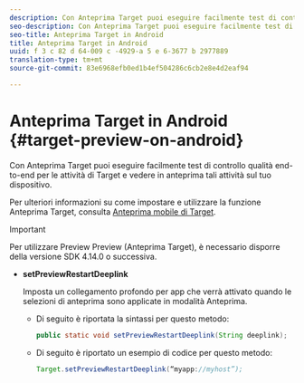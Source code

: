 ```yaml
---
description: Con Anteprima Target puoi eseguire facilmente test di controllo qualità end-to-end per le attività di Target e vedere in anteprima tali attività sul tuo dispositivo.
seo-description: Con Anteprima Target puoi eseguire facilmente test di controllo qualità end-to-end per le attività di Target e vedere in anteprima tali attività sul tuo dispositivo.
seo-title: Anteprima Target in Android
title: Anteprima Target in Android
uuid: f 3 c 82 d 64-009 c -4929-a 5 e 6-3677 b 2977889
translation-type: tm+mt
source-git-commit: 83e6968efb0ed1b4ef504286c6cb2e8e4d2eaf94

---
```



# Anteprima Target in Android {#target-preview-on-android}

Con Anteprima Target puoi eseguire facilmente test di controllo qualità end-to-end per le attività di Target e vedere in anteprima tali attività sul tuo dispositivo.

Per ulteriori informazioni su come impostare e utilizzare la funzione Anteprima Target, consulta [Anteprima mobile di Target](https://docs.adobe.com/content/help/en/target/using/implement-target/mobile-apps/target-mobile-preview.html).

>[!IMPORTANT]
>
>Per utilizzare Preview Preview (Anteprima Target), è necessario disporre della versione SDK 4.14.0 o successiva.

* **setPreviewRestartDeeplink**

   Imposta un collegamento profondo per app che verrà attivato quando le selezioni di anteprima sono applicate in modalità Anteprima.

   * Di seguito è riportata la sintassi per questo metodo:

      ```java
      public static void setPreviewRestartDeeplink(String deeplink);
      ```

   * Di seguito è riportato un esempio di codice per questo metodo:

      ```java
      Target.setPreviewRestartDeeplink(“myapp://myhost”); 
      ```


